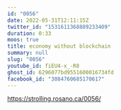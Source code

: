 ```yaml
---
id: "0056"
date: 2022-05-31T12:11:15Z
twitter_id: "1531611368889233409"
duration: 0:33
moos: true
title: economy without blockchain
summary: null
slug: "0056"
youtube_id: fiEU4-x_-R8
ghost_id: 6296077bd9551600016734fd
facebook_id: "3084760685170617"
---
```

https://strolling.rosano.ca/0056/

